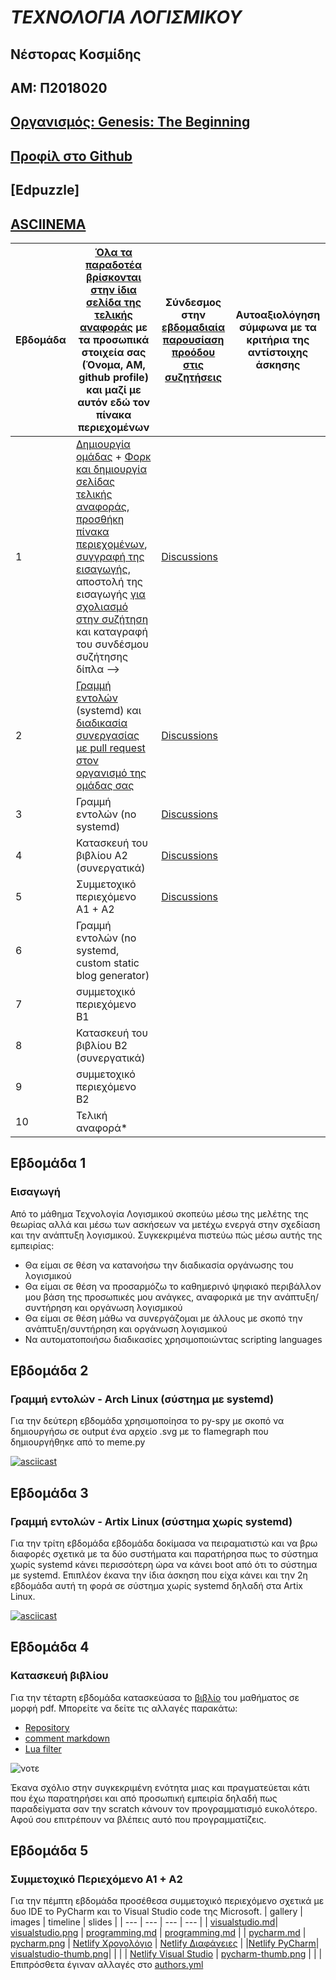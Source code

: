 # ***ΤΕΧΝΟΛΟΓΙΑ ΛΟΓΙΣΜΙΚΟΥ***

## Νέστορας Κοσμίδης
## ΑΜ: Π2018020  
## [Οργανισμός: Genesis: The Beginning](https://github.com/Genesis-The-Beginning)
## [Προφίλ στο Github](https://github.com/NestorasKosmidis)
## [Edpuzzle]
## [ASCIINEMA]()

| Εβδομάδα | [Όλα τα παραδοτέα βρίσκονται στην ίδια σελίδα της τελικής αναφοράς](https://epidrome.github.io/teaching/deliverables/) με τα προσωπικά στοιχεία σας (Όνομα, ΑΜ, github profile) και μαζί με αυτόν εδώ τον πίνακα περιεχομένων | Σύνδεσμος στην [εβδομαδιαία παρουσίαση προόδου στις συζητήσεις](https://github.com/courses-ionio/help/discussions/categories/show-and-tell) | Αυτοαξιολόγηση σύμφωνα με τα κριτήρια της αντίστοιχης άσκησης |
| --- | --- | --- | --- |
| 1 | [Δημιουργία ομάδας](https://epidrome.github.io/teaching/team/) + [Φορκ και δημιουργία σελίδας τελικής αναφοράς](https://epidrome.github.io/teaching/guide/), [προσθήκη πίνακα περιεχομένων](https://raw.githubusercontent.com/courses-ionio/sw/master/README.md), [συγγραφή της εισαγωγής](https://epidrome.github.io/teaching/intro/), αποστολή της εισαγωγής [για σχολιασμό στην συζήτηση](https://github.com/courses-ionio/sw/discussions/categories/show-and-tell) και καταγραφή του συνδέσμου συζήτησης δίπλα --> |[Discussions](https://github.com/courses-ionio/sw/discussions/1140) | |
| 2 | [Γραμμή εντολών](https://epidrome.github.io/teaching/cli) (systemd) και [διαδικασία συνεργασίας με pull request στον οργανισμό της ομάδας σας](https://epidrome.github.io/teaching/team) |[Discussions](https://github.com/courses-ionio/sw/discussions/1250) | |
| 3 | Γραμμή εντολών (no systemd) |[Discussions](https://github.com/courses-ionio/sw/discussions/1310) | |
| 4 | Κατασκευή του βιβλίου Α2 (συνεργατικά) | [Discussions](https://github.com/courses-ionio/sw/discussions/1355) | |
| 5 | Συμμετοχικό περιεχόμενο A1 + A2 |[Discussions](https://github.com/courses-ionio/sw/discussions/1399) | |
| 6 | Γραμμή εντολών (no systemd, custom static blog generator) | | |
| 7 | συμμετοχικό περιεχόμενο B1 | | |
| 8 | Κατασκευή του βιβλίου Β2 (συνεργατικά) | | |
| 9 | συμμετοχικό περιεχόμενο B2 | | |
| 10 | Τελική αναφορά* | | |


## Εβδομάδα 1
### Εισαγωγή
Από το μάθημα Τεχνολογία Λογισμικού σκοπεύω μέσω της μελέτης της θεωρίας αλλά και μέσω των ασκήσεων να μετέχω ενεργά στην σχεδίαση και την ανάπτυξη λογισμικού. Συγκεκριμένα πιστεύω πώς μέσω αυτής της εμπειρίας:
- Θα είμαι σε θέση να κατανοήσω την διαδικασία οργάνωσης του λογισμικού
- Θα είμαι σε θέση να προσαρμόζω το καθημερινό ψηφιακό περιβάλλον μου βάση της προσωπικές μου ανάγκες, αναφορικά με την ανάπτυξη/συντήρηση και οργάνωση λογισμικού
- Θα είμαι σε θέση μάθω να συνεργάζομαι με άλλους με σκοπό την ανάπτυξη/συντήρηση και οργάνωση λογισμικού
- Να αυτοματοποιήσω διαδικασίες χρησιμοποιώντας scripting languages



## Εβδομάδα 2
### Γραμμή εντολών - Arch Linux (σύστημα με systemd)


Για την δεύτερη εβδομάδα χρησιμοποίησα το py-spy με σκοπό να δημιουργήσω σε output ένα αρχείο .svg με το flamegraph που δημιουργήθηκε από το meme.py

[![asciicast](https://asciinema.org/a/kMRWhJYSmqpr1lWol7pcqD8AX.svg)](https://asciinema.org/a/kMRWhJYSmqpr1lWol7pcqD8AX)



## Εβδομάδα 3
### Γραμμή εντολών - Artix Linux (σύστημα χωρίς systemd)

Για την τρίτη εβδομάδα εβδομάδα δοκίμασα να πειραματιστώ και να βρω διαφορές σχετικά με τα δύο συστήματα και παρατήρησα πως το σύστημα χωρίς systemd κάνει περισσότερη ώρα να κάνει boot από ότι το σύστημα με systemd. Επιπλέον έκανα την ίδια άσκηση που είχα κάνει και την 2η εβδομάδα αυτή τη φορά σε σύστημα χωρίς systemd δηλαδή στα Artix Linux.

[![asciicast](https://asciinema.org/a/560859.svg)](https://asciinema.org/a/560859)

## Εβδομάδα 4
### Κατασκευή βιβλίου 

Για την τέταρτη εβδομάδα κατασκεύασα το [βιβλίο](https://github.com/NestorasKosmidis/kallipos/blob/master/book/booknestoras.pdf) του μαθήματος σε μορφή pdf. Μπορείτε να δείτε τις αλλαγές παρακάτω:

- [Repository](https://github.com/NestorasKosmidis/kallipos)
- [comment markdown](https://github.com/NestorasKosmidis/kallipos/blob/master/comment/comment.md)
- [Lua filter](https://github.com/NestorasKosmidis/kallipos/blob/master/comment.lua)

![νοτε](https://user-images.githubusercontent.com/56269327/222993053-be2a365d-70c8-4e02-92ca-59b10c39c344.png)

Έκανα σχόλιο στην συγκεκριμένη ενότητα μιας και πραγματεύεται κάτι που έχω παρατηρήσει και από προσωπική εμπειρία δηλαδή πως παραδείγματα σαν την scratch κάνουν τον προγραμματισμό ευκολότερο. Αφού σου επιτρέπουν να βλέπεις αυτό που προγραμματίζεις.

## Εβδομάδα 5
### Συμμετοχικό Περιεχόμενο Α1 + Α2
Για την πέμπτη εβδομάδα προσέθεσα συμμετοχικό περιεχόμενο σχετικά με δυο IDE το PyCharm και το Visual Studio code της Microsoft.
| gallery | images | timeline | slides | 
| --- | --- | --- | --- | 
| [visualstudio.md](https://github.com/NestorasKosmidis/_gallery/blob/b7e7909a3c11eb944257027ba3d3d773036d7a2f/visualstudio.md)| [visualstudio.png](https://github.com/NestorasKosmidis/images/blob/0552efc5c26630d0b8e7970b53935fb575f7a1f4/visualstudio.png) | [programming.md](https://github.com/NestorasKosmidis/site/blob/master/_timeline/programming.md) | [programming.md](https://github.com/NestorasKosmidis/site/blob/master/_slides/programming.md) |
| [pycharm.md](https://github.com/NestorasKosmidis/_gallery/blob/b7e7909a3c11eb944257027ba3d3d773036d7a2f/pycharm.md) | [pycharm.png](https://github.com/NestorasKosmidis/images/blob/0552efc5c26630d0b8e7970b53935fb575f7a1f4/pycharm.png) | [Netlify Χρονολόγιο](https://effervescent-snickerdoodle-648dcd.netlify.app/timeline/programming/) | [Netlify Διαφάνειες](https://effervescent-snickerdoodle-648dcd.netlify.app/slides/programming/) |
|[Netlify PyCharm](https://effervescent-snickerdoodle-648dcd.netlify.app/gallery/pycharm/)|  [visualstudio-thumb.png](https://github.com/NestorasKosmidis/images/blob/0552efc5c26630d0b8e7970b53935fb575f7a1f4/visualstudio-thumb.png)|    |        |
| [Netlify Visual Studio](https://effervescent-snickerdoodle-648dcd.netlify.app/gallery/visualstudio/)   |  [pycharm-thumb.png](https://github.com/NestorasKosmidis/images/blob/0552efc5c26630d0b8e7970b53935fb575f7a1f4/pycharm-thumb.png)      |    |     | 
Επιπρόσθετα έγιναν αλλαγές στο [authors.yml](https://github.com/NestorasKosmidis/site/blob/master/_data/authors.yml)
